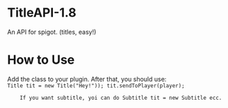 # TitleAPI-1.8
An API for spigot. (titles, easy!)

# How to Use

Add the class to your plugin.
After that, you should use: 
<code>	Title tit = new Title("Hey!"));
        tit.sendToPlayer(player);</code>
        
        If you want subtitle, yoi can do Subtitle tit = new Subtitle ecc.

